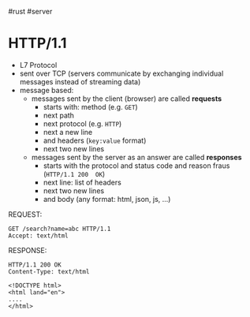 #rust #server 

# HTTP/1.1
- L7 Protocol
- sent over TCP (servers communicate by exchanging individual messages instead of streaming data)
- message based:
	- messages sent by the client (browser) are called **requests**
		- starts with: method (e.g. `GET`)
		- next path
		- next protocol (e.g. `HTTP`)
		- next a new line
		- and headers (`key:value` format)
		- next two new lines
	- messages sent by the server as an answer are called **responses**
		- starts with the protocol  and status code and reason fraus (`HTTP/1.1 200  OK`)
		- next line: list of headers 
		- next two new lines
		- and body (any format: html, json, js, ...)

REQUEST:
```
GET /search?name=abc HTTP/1.1 
Accept: text/html
```
RESPONSE:
```
HTTP/1.1 200 OK
Content-Type: text/html

<!DOCTYPE html>
<html land="en">
....
</html>
```







